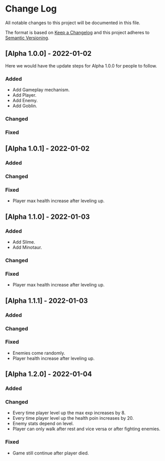 # Change Log

All notable changes to this project will be documented in this file.

The format is based on [Keep a Changelog](http://keepachangelog.com/)
and this project adheres to [Semantic Versioning](http://semver.org/).

## [Alpha 1.0.0] - 2022-01-02
  
Here we would have the update steps for Alpha 1.0.0 for people to follow.

### Added

- Add Gameplay mechanism.
- Add Player.
- Add Enemy.
- Add Goblin.

### Changed

### Fixed

## [Alpha 1.0.1] - 2022-01-02

### Added

### Changed

### Fixed

- Player max health increase after leveling up.

## [Alpha 1.1.0] - 2022-01-03

### Added

- Add Slime.
- Add Minotaur.

### Changed

### Fixed

- Player max health increase after leveling up.

## [Alpha 1.1.1] - 2022-01-03

### Added

### Changed

### Fixed

- Enemies come randomly.
- Player health increase after leveling up.

## [Alpha 1.2.0] - 2022-01-04

### Added

### Changed

- Every time player level up the max exp increases by 8.
- Every time player level up the health poin increases by 20.
- Enemy stats depend on level.
- Player can only walk after rest and vice versa or after fighting enemies.

### Fixed

- Game still continue after player died.
